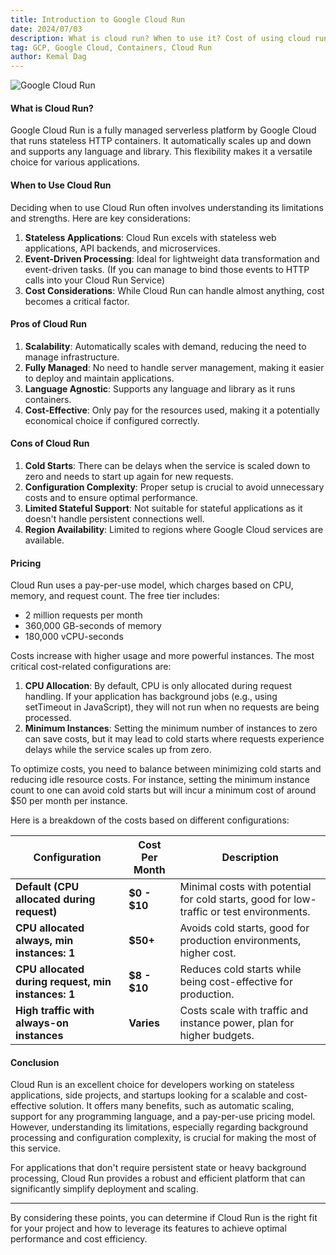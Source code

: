 ```yaml
---
title: Introduction to Google Cloud Run
date: 2024/07/03
description: What is cloud run? When to use it? Cost of using cloud run.
tag: GCP, Google Cloud, Containers, Cloud Run
author: Kemal Dag
---
```


![Google Cloud Run](/images/posts/1/google-cloud-run.svg)

#### What is Cloud Run?

Google Cloud Run is a fully managed serverless platform by Google Cloud that runs stateless HTTP containers. It automatically scales up and down and supports any language and library. This flexibility makes it a versatile choice for various applications.

#### When to Use Cloud Run

Deciding when to use Cloud Run often involves understanding its limitations and strengths. Here are key considerations:

1. **Stateless Applications**: Cloud Run excels with stateless web applications, API backends, and microservices.
2. **Event-Driven Processing**: Ideal for lightweight data transformation and event-driven tasks. (If you can manage to bind those events to HTTP calls into your Cloud Run Service)
3. **Cost Considerations**: While Cloud Run can handle almost anything, cost becomes a critical factor.

#### Pros of Cloud Run

1. **Scalability**: Automatically scales with demand, reducing the need to manage infrastructure.
2. **Fully Managed**: No need to handle server management, making it easier to deploy and maintain applications.
3. **Language Agnostic**: Supports any language and library as it runs containers.
4. **Cost-Effective**: Only pay for the resources used, making it a potentially economical choice if configured correctly.

#### Cons of Cloud Run

1. **Cold Starts**: There can be delays when the service is scaled down to zero and needs to start up again for new requests.
2. **Configuration Complexity**: Proper setup is crucial to avoid unnecessary costs and to ensure optimal performance.
3. **Limited Stateful Support**: Not suitable for stateful applications as it doesn't handle persistent connections well.
4. **Region Availability**: Limited to regions where Google Cloud services are available.

#### Pricing

Cloud Run uses a pay-per-use model, which charges based on CPU, memory, and request count. The free tier includes:

- 2 million requests per month
- 360,000 GB-seconds of memory
- 180,000 vCPU-seconds

Costs increase with higher usage and more powerful instances. The most critical cost-related configurations are:

1. **CPU Allocation**: By default, CPU is only allocated during request handling. If your application has background jobs (e.g., using setTimeout in JavaScript), they will not run when no requests are being processed.
2. **Minimum Instances**: Setting the minimum number of instances to zero can save costs, but it may lead to cold starts where requests experience delays while the service scales up from zero.

To optimize costs, you need to balance between minimizing cold starts and reducing idle resource costs. For instance, setting the minimum instance count to one can avoid cold starts but will incur a minimum cost of around $50 per month per instance.

Here is a breakdown of the costs based on different configurations:

| Configuration                                      | Cost Per Month | Description                                                                              |
| -------------------------------------------------- | -------------- | ---------------------------------------------------------------------------------------- |
| **Default (CPU allocated during request)**         | **$0 - $10**   | Minimal costs with potential for cold starts, good for low-traffic or test environments. |
| **CPU allocated always, min instances: 1**         | **$50+**       | Avoids cold starts, good for production environments, higher cost.                       |
| **CPU allocated during request, min instances: 1** | **$8 - $10**   | Reduces cold starts while being cost-effective for production.                           |
| **High traffic with always-on instances**          | **Varies**     | Costs scale with traffic and instance power, plan for higher budgets.                    |

#### Conclusion

Cloud Run is an excellent choice for developers working on stateless applications, side projects, and startups looking for a scalable and cost-effective solution. It offers many benefits, such as automatic scaling, support for any programming language, and a pay-per-use pricing model. However, understanding its limitations, especially regarding background processing and configuration complexity, is crucial for making the most of this service.

For applications that don't require persistent state or heavy background processing, Cloud Run provides a robust and efficient platform that can significantly simplify deployment and scaling.

---

By considering these points, you can determine if Cloud Run is the right fit for your project and how to leverage its features to achieve optimal performance and cost efficiency.
